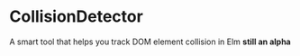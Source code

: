 # CollisionDetector

A smart tool that helps you track DOM element collision in Elm **still an alpha**
